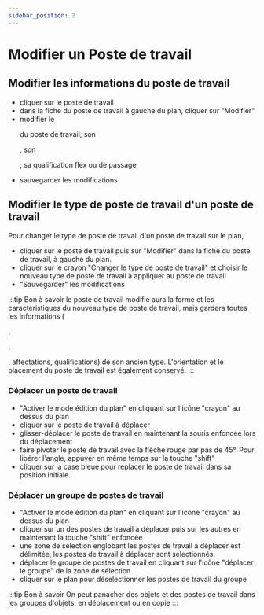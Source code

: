 ```yaml
---
sidebar_position: 2
---
```

# Modifier un Poste de travail


## Modifier les informations du poste de travail

-   cliquer sur le poste de travail
-   dans la fiche du poste de travail à gauche du plan, cliquer sur "Modifier"
-   modifier le <P code="workplace:name" /> du poste de travail, son <P code="workplace:organization" />, son <P code="workplace:costCenter" />, sa qualification flex ou de passage
-   sauvegarder les modifications

## Modifier le type de poste de travail d'un poste de travail

Pour changer le type de poste de travail d'un poste de travail sur le plan,

-   cliquer sur le poste de travail puis sur "Modifier" dans la fiche du poste de travail, à gauche du plan.
-   cliquer sur le crayon "Changer le type de poste de travail" et choisir le nouveau type de poste de travail à appliquer au poste de travail
-   "Sauvegarder" les modifications

:::tip Bon à savoir
le poste de travail modifié aura la forme et les caractéristiques du nouveau type de poste de travail, mais gardera toutes les informations (<P code="workplace:name" />, <P code="workplace:organization" />, <P code="workplace:costCenter" />, affectations, qualifications) de son ancien type. L'orientation et le placement du poste de travail est également conservé.
:::

### Déplacer un poste de travail

-   "Activer le mode édition du plan" en cliquant sur l'icône "crayon" au dessus du plan
-   cliquer sur le poste de travail à déplacer
-   glisser-déplacer le poste de travail en maintenant la souris enfoncée lors du déplacement
-   faire pivoter le poste de travail avec la flèche rouge par pas de 45°. Pour libérer l'angle, appuyer en même temps sur la touche "shift"
-   cliquer sur la case bleue pour replacer le poste de travail dans sa position initiale.



### Déplacer un groupe de postes de travail

-   "Activer le mode édition du plan" en cliquant sur l'icône "crayon" au dessus du plan
-   cliquer sur un des postes de travail à déplacer puis sur les autres en maintenant la touche "shift" enfoncée
-   une zone de sélection englobant les postes de travail à déplacer est délimitée, les postes de travail à déplacer sont sélectionnés.
-   déplacer le groupe de postes de travail en cliquant sur l'icône "déplacer le groupe" de la zone de sélection
-   cliquer sur le plan pour déselectionner les postes de travail du groupe

:::tip Bon à savoir
On peut panacher des objets et des postes de travail dans les groupes d'objets, en déplacement ou en copie
:::